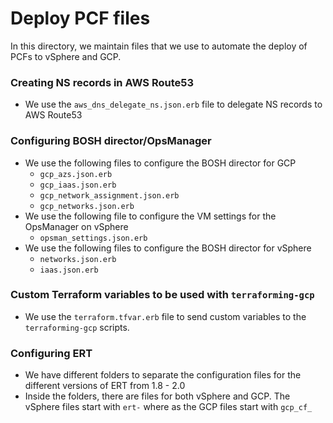 # Deploy PCF files
In this directory, we maintain files that we use to automate the deploy of PCFs to vSphere and GCP.

### Creating NS records in AWS Route53
- We use the `aws_dns_delegate_ns.json.erb` file to delegate NS records to AWS Route53

### Configuring BOSH director/OpsManager
- We use the following files to configure the BOSH director for GCP
  - `gcp_azs.json.erb`
  - `gcp_iaas.json.erb`
  - `gcp_network_assignment.json.erb`
  - `gcp_networks.json.erb`
- We use the following file to configure the VM settings for the OpsManager on vSphere
  - `opsman_settings.json.erb`
- We use the following files to configure the BOSH director for vSphere
  - `networks.json.erb`
  - `iaas.json.erb`

### Custom Terraform variables to be used with `terraforming-gcp`
- We use the `terraform.tfvar.erb` file to send custom variables to the `terraforming-gcp` scripts.

### Configuring ERT
- We have different folders to separate the configuration files for the different versions of ERT from 1.8 - 2.0
- Inside the folders, there are files for both vSphere and GCP. The vSphere files start with `ert-` where as the GCP files start with `gcp_cf_` 